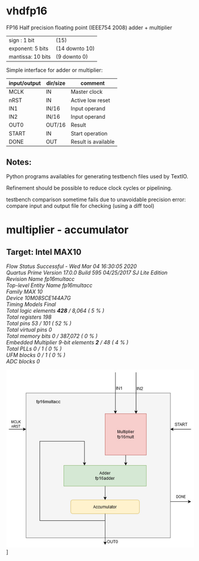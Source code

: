 # vhdfp16
FP16 Half precision floating point (IEEE754 2008) adder + multiplier

|                   |                |
| ----------------- | -------------- |
| sign : 1 bit      |  (15)          |
| exponent: 5 bits  | (14 downto 10) |
| mantissa: 10 bits | (9 downto 0)   |

Simple interface for adder or multiplier:

| input/output |  dir/size | comment             |
| -------------| ---------- | ------------------- |
| MCLK | IN | Master clock |
| nRST | IN | Active low reset |
| IN1  | IN/16 | Input operand |
| IN2  | IN/16 | Input operand |
| OUT0 | OUT/16 | Result |
| START | IN | Start operation |
| DONE | OUT | Result is available |

Notes: 
-----
Python programs availables for generating testbench files used by TextIO.

Refinement should be possible to reduce clock cycles or pipelining.

testbench comparison sometime fails due to unavoidable precision error:
compare input and output file for checking (using a diff tool)

# multiplier - accumulator 

Target: Intel MAX10 
-------------------

*Flow Status	Successful - Wed Mar 04 16:30:05 2020</br>*
*Quartus Prime Version	17.0.0 Build 595 04/25/2017 SJ Lite Edition</br>*
*Revision Name	fp16multacc</br>*
*Top-level Entity Name	fp16multacc</br>*
*Family	MAX 10</br>*
*Device	10M08SCE144A7G</br>*
*Timing Models	Final</br>*
*Total logic elements	__428__ / 8,064 ( 5 % )</br>*
*Total registers	198</br>*
*Total pins	53 / 101 ( 52 % )</br>*
*Total virtual pins	0</br>*
*Total memory bits	0 / 387,072 ( 0 % )</br>*
*Embedded Multiplier 9-bit elements	__2__ / 48 ( 4 % )</br>*
*Total PLLs	0 / 1 ( 0 % )</br>*
*UFM blocks	0 / 1 ( 0 % )</br>*
*ADC blocks	0</br>*

[<img src="https://raw.githubusercontent.com/tirfil/vhdfp16/master/IMAGE/fp16mulacc.jpg">](https://raw.githubusercontent.com/tirfil/vhdfp16/master/IMAGE/fp16mulacc.jpg)]

